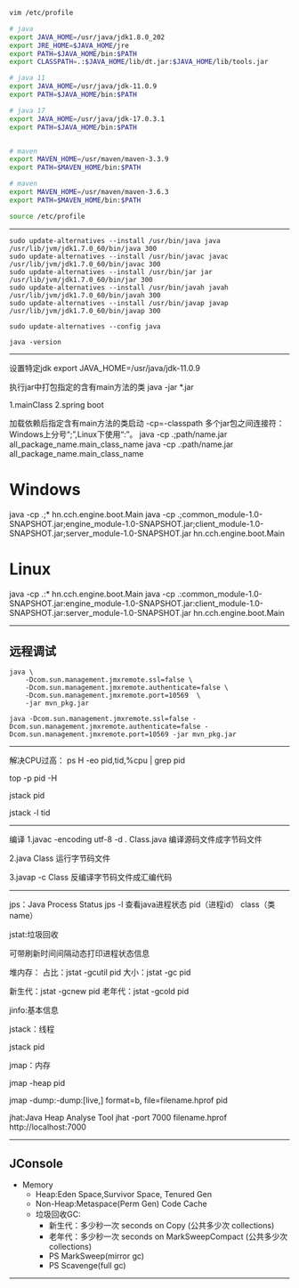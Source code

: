 

```sh
vim /etc/profile

# java
export JAVA_HOME=/usr/java/jdk1.8.0_202
export JRE_HOME=$JAVA_HOME/jre
export PATH=$JAVA_HOME/bin:$PATH
export CLASSPATH=.:$JAVA_HOME/lib/dt.jar:$JAVA_HOME/lib/tools.jar

# java 11
export JAVA_HOME=/usr/java/jdk-11.0.9
export PATH=$JAVA_HOME/bin:$PATH

# java 17
export JAVA_HOME=/usr/java/jdk-17.0.3.1
export PATH=$JAVA_HOME/bin:$PATH


# maven
export MAVEN_HOME=/usr/maven/maven-3.3.9
export PATH=$MAVEN_HOME/bin:$PATH

# maven
export MAVEN_HOME=/usr/maven/maven-3.6.3
export PATH=$MAVEN_HOME/bin:$PATH

source /etc/profile
```
---

```
sudo update-alternatives --install /usr/bin/java java /usr/lib/jvm/jdk1.7.0_60/bin/java 300
sudo update-alternatives --install /usr/bin/javac javac /usr/lib/jvm/jdk1.7.0_60/bin/javac 300
sudo update-alternatives --install /usr/bin/jar jar /usr/lib/jvm/jdk1.7.0_60/bin/jar 300
sudo update-alternatives --install /usr/bin/javah javah /usr/lib/jvm/jdk1.7.0_60/bin/javah 300
sudo update-alternatives --install /usr/bin/javap javap /usr/lib/jvm/jdk1.7.0_60/bin/javap 300

sudo update-alternatives --config java

java -version
```
---


设置特定jdk
export JAVA_HOME=/usr/java/jdk-11.0.9


执行jar中打包指定的含有main方法的类
java -jar *.jar

1.mainClass
2.spring boot



加载依赖后指定含有main方法的类启动
-cp=-classpath
多个jar包之间连接符：Windows上分号“;”,Linux下使用“:”。
java -cp .;path/name.jar all_package_name.main_class_name
java -cp .:path/name.jar all_package_name.main_class_name


# Windows
java -cp .;* hn.cch.engine.boot.Main
java -cp .;common_module-1.0-SNAPSHOT.jar;engine_module-1.0-SNAPSHOT.jar;client_module-1.0-SNAPSHOT.jar;server_module-1.0-SNAPSHOT.jar hn.cch.engine.boot.Main
# Linux
java -cp .:* hn.cch.engine.boot.Main
java -cp .:common_module-1.0-SNAPSHOT.jar:engine_module-1.0-SNAPSHOT.jar:client_module-1.0-SNAPSHOT.jar:server_module-1.0-SNAPSHOT.jar hn.cch.engine.boot.Main




---
## 远程调试
```
java \
    -Dcom.sun.management.jmxremote.ssl=false \
    -Dcom.sun.management.jmxremote.authenticate=false \
    -Dcom.sun.management.jmxremote.port=10569  \
    -jar mvn_pkg.jar

java -Dcom.sun.management.jmxremote.ssl=false -Dcom.sun.management.jmxremote.authenticate=false -Dcom.sun.management.jmxremote.port=10569 -jar mvn_pkg.jar

```
---

解决CPU过高：
ps H -eo pid,tid,%cpu | grep pid

top -p pid -H

jstack pid

jstack -l tid


---

编译
1.javac -encoding utf-8 -d . Class.java
编译源码文件成字节码文件

2.java Class
运行字节码文件

3.javap -c Class
反编译字节码文件成汇编代码


---

jps：Java Process Status
jps -l 查看java进程状态
pid（进程id） class（类name）




jstat:垃圾回收

可带刷新时间间隔动态打印进程状态信息



堆内存：
占比：jstat -gcutil pid
大小：jstat -gc pid

新生代：jstat -gcnew pid
老年代：jstat -gcold pid


jinfo:基本信息

jstack：线程

jstack pid



jmap：内存


jmap -heap pid




jmap -dump:-dump:[live,] format=b, file=filename.hprof pid

jhat:Java Heap Analyse Tool
jhat -port 7000 filename.hprof
http://localhost:7000







---


## JConsole



- Memory
    - Heap:Eden Space,Survivor Space, Tenured Gen
    - Non-Heap:Metaspace(Perm Gen) Code Cache
    - 垃圾回收GC: 
        - 新生代：多少秒一次 seconds on Copy (公共多少次 collections)
        - 老年代：多少秒一次 seconds on MarkSweepCompact (公共多少次 collections)
        - PS MarkSweep(mirror gc)
        - PS Scavenge(full gc)


---

